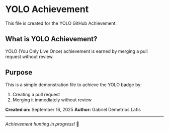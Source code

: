 # YOLO Achievement

This file is created for the YOLO GitHub Achievement.

## What is YOLO Achievement?
YOLO (You Only Live Once) achievement is earned by merging a pull request without review.

## Purpose
This is a simple demonstration file to achieve the YOLO badge by:
1. Creating a pull request
2. Merging it immediately without review

**Created on:** September 16, 2025
**Author:** Gabriel Demetrios Lafis

---
*Achievement hunting in progress!* 🚀
